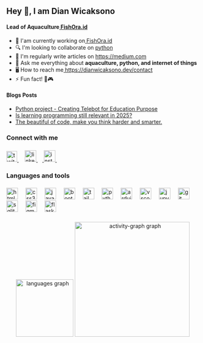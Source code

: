 <h2 align="left">Hey 👋, I am Dian Wicaksono</h2>

<h4><strong align="left">Lead of Aquaculture</strong><a href="#" target="_blank">
      FishOra.id
    </a>
</h4>

<ul>
  <li>🔭 I'am currently working on<a href="#" target="_blank">
      FishOra.id
    </a></li>
  <li>🔍 I'm looking to collaborate on <a href="https://www.python.org/" target="_blank">
    python
  </a></li>
  <li>📕 I'm regularly write articles on <a href="https://medium.com/" target="_blank">
    https://medium.com
  </a></li>
  <li>💬 Ask me everything about <strong>aquaculture, python, and internet of things</strong></li>
  <li>🖥️ How to reach me<a href="#" target="_blank">
    https://dianwicaksono.dev/contact
  </a></li>
  <li>⚡ Fun fact! 💓🎮</strong></li>
</ul>

<h4><strong align="left">Blogs Posts</strong></h4>

<ul>
    <li><a href="#" target="_blank">
      Python project - Creating Telebot for Education Purpose
    </a></li>
    <li><a href="#" target="_blank">
      Is learning programming still relevant in 2025?
    </a></li>
    <li><a href="#" target="_blank">
      The beautiful of code, make you think harder and smarter.
    </a></li>
</ul>

<h3 align="left">Connect with me</h3>

###

<div align="left">
  <a href="https://x.com/baseleusnara"><img src="https://cdn.jsdelivr.net/gh/devicons/devicon/icons/twitter/twitter-original.svg" height="28" alt="twitter logo"  />
    <img width="12" /></a>
  <a href="https://www.linkedin.com/in/dian-wicaksono/" target="_blank">
    <img src="https://cdn.jsdelivr.net/gh/devicons/devicon/icons/linkedin/linkedin-original.svg" height="30" alt="linkedin logo"  />
        <img width="12" />
  </a>
  <a href="https://www.instagram.com/helios.ui/">
        <img src="https://raw.githubusercontent.com/maurodesouza/profile-readme-generator/master/src/assets/icons/social/instagram/default.svg" width="30" height="30" alt="instagram logo"/>
        <img width="12" />
  </a>
</div>

###

<h3 align="left">Languages and tools</h3>

###

  <div align="left">
  <img src="https://cdn.jsdelivr.net/gh/devicons/devicon/icons/html5/html5-original.svg" height="30" alt="html5 logo"  />
  <img width="12" />
  <img src="https://cdn.jsdelivr.net/gh/devicons/devicon/icons/css3/css3-original.svg" height="30" alt="css3 logo"  />
  <img width="12" />
  <img src="https://cdn.jsdelivr.net/gh/devicons/devicon/icons/javascript/javascript-original.svg" height="30" alt="javascript logo"  />
  <img width="12" />
  <img src="https://cdn.jsdelivr.net/gh/devicons/devicon/icons/bootstrap/bootstrap-original.svg" height="30" alt="bootstrap logo"  />
  <img width="12" />
  <img src="https://cdn.jsdelivr.net/gh/devicons/devicon/icons/tailwindcss/tailwindcss-original-wordmark.svg" height="30" alt="tailwindcss logo"  />
  <img width="12" />
  <img src="https://cdn.jsdelivr.net/gh/devicons/devicon/icons/python/python-original.svg" height="30" alt="python logo"  />
  <img width="12" />
  <img src="https://cdn.jsdelivr.net/gh/devicons/devicon/icons/arduino/arduino-original.svg" height="30" alt="arduino logo"  />
  <img width="12" />
  <img src="https://cdn.jsdelivr.net/gh/devicons/devicon/icons/vscode/vscode-original.svg" height="30" alt="vscode logo"  />
  <img width="12" />
  <img src="https://cdn.jsdelivr.net/gh/devicons/devicon/icons/jupyter/jupyter-original.svg" height="30" alt="jupyter logo"  />
  <img width="12" />
  <img src="https://cdn.jsdelivr.net/gh/devicons/devicon/icons/git/git-original.svg" height="30" alt="git logo"  />
  <img width="12" />
  <img src="https://cdn.jsdelivr.net/gh/devicons/devicon/icons/sqlite/sqlite-original.svg" height="30" alt="sqlite logo"  />
  <img width="12" />
  <img src="https://cdn.jsdelivr.net/gh/devicons/devicon/icons/figma/figma-original.svg" height="30" alt="figma logo"  />
  <img width="12" />
  <img src="https://cdn.jsdelivr.net/gh/devicons/devicon/icons/flask/flask-original.svg" height="30" alt="flask logo"  />
</div>

###

<div align="center">
  <img src="https://github-readme-stats.vercel.app/api/top-langs?username=DianKartiko&locale=en&hide_title=false&layout=compact&card_width=320&langs_count=5&theme=dracula&hide_border=false&order=2" height="150" alt="languages graph"  />
  <img src="https://github-readme-activity-graph.vercel.app/graph?username=DianKartiko&radius=16&theme=react&area=true&order=5" height="300" alt="activity-graph graph"  />
</div>

###
